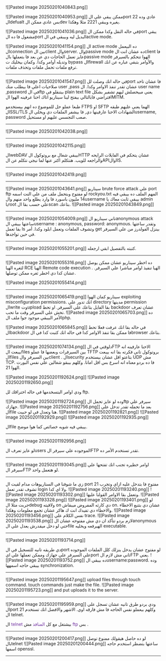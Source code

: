 ![[Pasted image 20250201040843.png]]

![[Pasted image 20250201040953.png]]
ممكن يبقي علي الport 22 عادي وده الdefualt بس عادي ممكن الdev يغيره ويبقي 2221 مثلا وهكذا.

![[Pasted image 20250201041036.png]]
في حاله النقل وكدا ممكن الport يبقي مشغول فا ده الport البديل ليه وبيبقي في الactive mode.



![[Pasted image 20250201041154.png]]
ال active mode ده البيعمل الconnection بين الclient والserver.
والpassive mode ده عشان انت الclient فا عايز تعمل الحاجات دي عن بعد فا بتعملها بالpassive mode
الهوا تتحكم بالسيرفر وتديله أوامر وكدا.
وكمان بيخليك ت bypass الfirewall والأوامر بتبقي عباره عن انك ترفع ملفات تحمل ملفات وتحذف ملفات.

-------------------------------------------------------------------------------

![[Pasted image 20250201041547.png]]
في حاله انك وصلت للport فا عشان تاخد صلاحيات اعلي فا بيطلب منك user ,pass عشان تقدر تنفذ الاوامر وكدا.
ال user name ,password في الftp بيتنقلو في plain text file يعني مبيحصلش ليهم تشفير بشكل افتراضي فابالتالي بيفتح لينا سيناريو اتاك احنا عرفينه الهوا الMITM.

طبعا عملو حل للموضوع ده انهم بيستخدمو FTPS او SFTP الهما يعني عليهم طبقه الSSL/TLS الشهادات الاحنا عارفينها دي, فا بيشفر الملفات دي ويخلي الusername, password صعب التجسس عليهم او مستحيل.

-------------------------------------------------------------------------------

![[Pasted image 20250201042038.png]]

-------------------------------------------------------------------------------
![[Pasted image 20250201042115.png]]

الwebDAV بيبقي شغال مع بروتوكول الHTTP عشان يتحكم في الفايلات الرايحه والراجعه للويب.
هنتكلم اكتر عنها لما نيجي نتكلم عن الAPIوالIIS.

-------------------------------------------------------------------------------
![[Pasted image 20250201042419.png]]

-------------------------------------------------------------------------------
![[Pasted image 20250201043641.png]]
سيناريو brute force attack علي port ftp لو مفتوح وبتحمل ملف من علي النت اسمه rockyou.txt المهم الملف ده بيبقي فيه 14 مليون باسورد فا وارد يطلع واحد منهم والusername بيبقي ثابت معاك يا admin ياroot علي حسب بقا الscan بتاعك. ![[Pasted image 20250201043849.png]]

-------------------------------------------------------------------------------

![[Pasted image 20250201054009.png]]
تاني سيناريو الanonymous attack 
ساعتها بيبقي الusername : anonymous, password: anonymous.
وتقدر ساعتها بقا تعمل ls وتشوف الملفات وتعمل ابلود وكدا.
أمر  get بينزل الفولدرز من علي السيرفر في حين تواجدها.

-------------------------------------------------------------------------------
![[Pasted image 20250201055201.png]]
كتبته بالتفصيل ابقي ارجعله.

-------------------------------------------------------------------------------

![[Pasted image 20250201055316.png]]
ده اخطر سيناريو عشان ممكن يوصل لثغره الهيا RCE 
الهيا Remote code execution .
الهيا تنفيذ اوامر مباشرا علي السيرفر.
عشان كدا دي اخطر ثغره ممكن توصلها.

![[Pasted image 20250201055414.png]]


-------------------------------------------------------------------------------
![[Pasted image 20250201065419.png]]
سيناريو كمان الهوا  exploiting misconfiguration permissions.
انك تدور علي directory مدينها permission الwrite وتupload بقا الفايل بتاعك علي السيرفر.
او تحط backdoor عشان تعرف تخش علي السيرفر وقت ما تحب.
![[Pasted image 20250201065703.png]]
ده الأمر البيبقي موجود جوا ملف الphp.

![[Pasted image 20250201065845.png]]
في حاله بقا انك عرفت فعلا تحط الbackdoor فا ممكن بقا تنفذ الاوامر كدا في حاله انك كتبت كدا في الbrowser بتاعك.

-------------------------------------------------------------------------------
![[Pasted image 20250201074134.png]]
دلوقتي في الFTP الاحنا عارفينه انه بيبعت الfiles بين السيرفرات وبعضها 
فا عملو TFTP بروتوكول تاني فكرته بقا انه بيبعت الfiles بين السيرفر والclient .
الsecurity بتاعتو اقل عشان بيستخدم UDP مش TCP.
فا ده بردو معناه انه اسرع بس اقل امانا. 
وكلهم بيبقو شغالين علي نفس البورت الهوا 21.

![[Pasted image 20250201192624.png]]
![[Pasted image 20250201192650.png]]

ودي اوامر البتسخدمها في حاله اختراقك لل ftp.

![[Pasted image 20250201192724.png]]
وده لو عايز تحمل الftp سيرفر علي جهازك.
![[Pasted image 20250201192756.png]]
بعد ما تحمله تقدر تدخل علي الfile هنا وتعدل في لو حبيت.
![[Pasted image 20250201192821.png]]
![[Pasted image 20250201192929.png]]
![[Pasted image 20250201192935.png]]

الfile بيبقي فيه شويه خصائص كما هوا موضح.


-------------------------------------------------------------------------------

![[Pasted image 20250201192956.png]]

لو عايز تعرف الusers الموجوده علي سيرفر الFTP تقدر تستخدم الأمر ده.

-------------------------------------------------------------------------------
![[Pasted image 20250201193045.png]]
اوامر خطيره تجنب انك تفتحها علي سيرفر الFTP لو هتعمل واحد.

-------------------------------------------------------------------------------

زي ما شوفنا في السناريوهات مدام لقيت ال port 21 مفتوح فا بتدخل عليه ازاي وتجرب تشوف تقدر تعمل login ولا اي كدا.
![[Pasted image 20250201193240.png]]
![[Pasted image 20250201193302.png]]
وتعمل بقا الاوامر القولنا عليها.
![[Pasted image 20250201193328.png]]
![[Pasted image 20250201193401.png]]
لو جربت مثلا الdebug ولاقيته on دي كارثه المفروض ميبقاش on.
عشان دي بتتبع الاخطاء والاخطاء دي تفيدك انت ك هاكر عشان تجمع معلومات وهكذا.
![[Pasted image 20250201193456.png]]
نفس الكلام علي trace.
![[Pasted image 20250201193538.png]]
لازم بردو تتأكد ان دي مش مفتوحه عشان الanonymous حتي لو دخل ميقدرش يعدل علي الfile الهيرفعه ويخليه executable.


-------------------------------------------------------------------------------

![[Pasted image 20250201193714.png]]

دي طريقه تانيه للتسجيل في الport لو مفتوح عشان يدخل ينزلك كلل الملفات الموجوده علي السيرفر علي جهازك وممكن تعملها علي ايport تاني مش لازم الFTP يعني.
![[Pasted image 20250201193752.png]]
ده بيبقي الusername:password.
وده بيبقي حاجه اسمهها synchronization.

-------------------------------------------------------------------------------
![[Pasted image 20250201195647.png]]
upload files through touch command.
touch commands just make the file.
![[Pasted image 20250201195723.png]]
and put uploads it to the server.


-------------------------------------------------------------------------------
![[Pasted image 20250201195959.png]]
ودي بردو طرق تانيه عشان تسجل علي الport 21 وكلهم بيعملو نفس الحاجه فا مش فارقه اوي.
الاشهر والافضل انك تستخدم ال telnet.

ال <span style="color:rgb(112, 48, 160)">telnet</span> بيشتغل مع كل <span style="color:rgb(112, 48, 160)">المنافذ</span> مش <span style="color:rgb(112, 48, 160)">ftp </span>بس .

-------------------------------------------------------------------------------
![[Pasted image 20250201200417.png]]
لو ده حاصل هيقولك ممنوع توصل بالtelnet 
![[Pasted image 20250201200444.png]]
ساعتها بتضطر استخدم حاجه اسمها openssl.

-------------------------------------------------------------------------------
